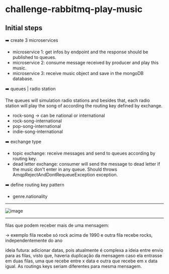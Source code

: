 # challenge-rabbitmq-play-music

## Initial steps

:arrow_right: create 3 microservices
  * microservice 1: get infos by endpoint and the response should be published to queues.
  * microservice 2: consume message received by producer and play this music.
  * microservice 3: receive music object and save in the mongoDB database.
  
:arrow_right: queues | radio station

The queues will simulation radio stations and besides that, each radio station will play the song of according the routing key defined by exchange.

  * rock-song -> can be national or international
  * rock-song-international
  * pop-song-international
  * indie-song-international
  
:arrow_right: exchange type

 * topic exchange: receive messages and send to queues according by routing key.
 * dead letter exchange: consumer will send the message to dead letter if the music don't enter in any queue. Should throws AmqpRejectAndDontRequeueException exception.
  
:arrow_right: define routing key pattern

 * genre.nationality

---

![image](https://user-images.githubusercontent.com/61791877/198846298-7aa33718-0556-40e7-b415-f180e8228a89.png)

---

filas que podem receber mais de uma mensagem:

-> exemplo fila recebe só rock acima de 1990 e outra fila recebe rocks, independentemente do ano

ideia futura: adicionar datas, pois atualmente é complexa a ideia entre envio para as filas, visto que, haveria duplicação da mensagem caso ela entrasse em duas filas, uma que recebe entre x data e outra que recebe em x data igual. As routings keys seriam diferentes para mesma mensagem.
